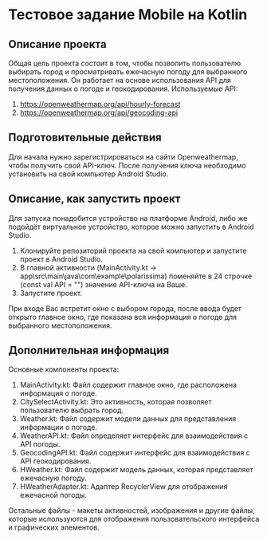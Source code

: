 # Тестовое задание Mobile на Kotlin
## Описание проекта
Общая цель проекта состоит в том, чтобы позволить пользователю выбирать город и просматривать ежечасную погоду для выбранного местоположения. Он работает на основе использования API для получения данных о погоде и геокодирования.
Используемые API:
1) https://openweathermap.org/api/hourly-forecast
2) https://openweathermap.org/api/geocoding-api
## Подготовительные действия
Для начала нужно зарегистрироваться на сайти Openweathermap, чтобы получить свой API-ключ. После получения ключа необходимо установить на свой компьютер Android Studio. 
## Описание, как запустить проект
Для запуска понадобится устройство на платформе Android, либо же подойдёт виртуальное устройство, которое можно запустить в Android Studio.
1) Клонируйте репозиторий проекта на свой компьютер и запустите проект в Android Studio.
2) В главной активности (MainActivity.kt -> app\src\main\java\com\example\polarissima) поменяйте в 24 строчке (const val API = "") значение API-ключа на Ваше.
3) Запустите проект.

При входе Вас встретит окно с выбором города, после ввода будет открыто главное окно, где показана вся информация о погоде для выбранного местоположения.
## Дополнительная информация
Основные компоненты проекта:
1) MainActivity.kt: Файл содержит главное окно, где расположена информация о погоде.
2) CitySelectActivity.kt: Это активность, которая позволяет пользователю выбрать город.
3) Weather.kt: Файл содержит модели данных для представления информации о погоде.
4) WeatherAPI.kt: Файл определяет интерфейс для взаимодействия с API погоды.
5) GeocodingAPI.kt: Файл содержит интерфейс для взаимодействия с API геокодирования. 
6) HWeather.kt: Файл содержит модель данных, которая представляет ежечасную погоду.
7) HWeatherAdapter.kt: Адаптер RecyclerView для отображения ежечасной погоды.

Остальные файлы - макеты активностей, изображения и другие файлы, которые используются для отображения пользовательского интерфейса и графических элементов.
